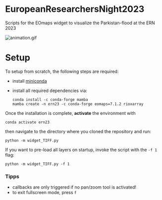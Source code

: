 # EuropeanResearchersNight2023

Scripts for the EOmaps widget to visualize the Parkistan-flood at the ERN 2023

![animation.gif](animation.gif)

# Setup

To setup from scratch, the following steps are required:

- install [miniconda]() 

- install all required dependencies via:
  
  ```
  conda install -c conda-forge mamba
  mamba create -n ern23 -c conda-forge eomaps=7.1.2 rioxarray
  ```

Once the installation is complete, **activate** the environment with 

```
conda activate ern23
```

then navigate to the directory where you cloned the repository and run:

```
python -m widget_TIFF.py
```

If you want to pre-load all layers on startup, invoke the script with the `-f 1` flag:
```
python -m widget_TIFF.py -f 1
```

### Tipps
- callbacks are only triggered if no pan/zoom tool is activated!
- to exit fullscreen mode, press `f`
